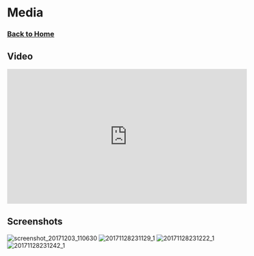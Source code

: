 # Media


### [Back to Home](index.md)



## Video
<iframe width="560" height="315" src="https://www.youtube.com/embed/3LSul0V9eTo" frameborder="0" allowfullscreen></iframe>

## Screenshots
![screenshot_20171203_110630](https://user-images.githubusercontent.com/23726131/33524482-5a4a16d8-d81e-11e7-9772-2ca653728f40.png)
![20171128231129_1](https://user-images.githubusercontent.com/23726131/33524504-9b03d13c-d81e-11e7-9d50-4d0ca09c3a44.jpg)
![20171128231222_1](https://user-images.githubusercontent.com/23726131/33524506-9d916cb6-d81e-11e7-9ea3-37621b4ca6d5.jpg)
![20171128231242_1](https://user-images.githubusercontent.com/23726131/33524507-9f19c39e-d81e-11e7-8c91-640ba7f248fe.jpg)
